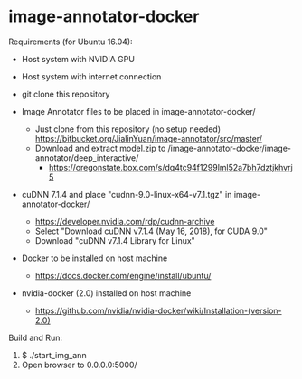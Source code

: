 # image-annotator-docker
Requirements (for Ubuntu 16.04):
- Host system with NVIDIA GPU
- Host system with internet connection

- git clone this repository

- Image Annotator files to be placed in image-annotator-docker/
  - Just clone from this repository (no setup needed) https://bitbucket.org/JialinYuan/image-annotator/src/master/
  - Download and extract model.zip to /image-annotator-docker/image-annotator/deep_interactive/
    - https://oregonstate.box.com/s/dq4tc94f1299lml52a7bh7dztjkhvrj5
  
- cuDNN 7.1.4 and place "cudnn-9.0-linux-x64-v7.1.tgz" in image-annotator-docker/ 
  - https://developer.nvidia.com/rdp/cudnn-archive
  - Select "Download cuDNN v7.1.4 (May 16, 2018), for CUDA 9.0"
  - Download "cuDNN v7.1.4 Library for Linux"

- Docker to be installed on host machine
  - https://docs.docker.com/engine/install/ubuntu/

- nvidia-docker (2.0) installed on host machine
  - https://github.com/nvidia/nvidia-docker/wiki/Installation-(version-2.0)

Build and Run:
1. $ ./start_img_ann
2. Open browser to 0.0.0.0:5000/
